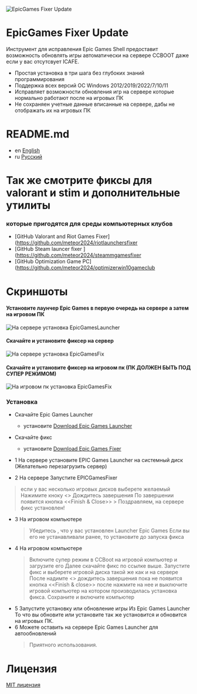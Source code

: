 ![EpicGames Fixer Update ](https://github.com/meteor2024/EpicGamesFixer/blob/main/shots/6615685.png)
# EpicGames Fixer Update
Инструмент для исправления Epic Games Shell предоставит возможность
обновлять игры автоматически на сервере CCBOOT даже если у вас 
отсутсвует ICAFE.

- Простая установка в три шага без глубоких знаний программирования
- Поддержка всех версий ОС Windows 2012/2019/2022/7/10/11
- Исправляет возможности обновления игр на сервере которые нормально работают после на игровых ПК
- Не сохраняен учетные данные вписанные на сервере, дабы не отображать их на игровых ПК


# README.md
- en [English](../README.md)
- ru [Русский](README.ru.md)


# Так же смотрите фиксы для valorant и stim и дополнительные утилиты 
### которые пригодятся для среды компьютерных клубов
- [GitHub Valorant and Riot Games Fixer](https://github.com/meteor2024/riotlaunchersfixer
- [GitHub Steam launcer fixer ](https://github.com/meteor2024/steammgamesfixer
- [GitHub Optimization Game PC](https://github.com/meteor2024/optimizerwin10gameclub


# Скриншоты
#### Установите лаунчер Epic Games в первую очередь на сервере а затем на игровом ПК
![На сервере установка EpicGamesLauncher](https://github.com/meteor2024/EpicGamesFixer/blob/main/shots/EpicLauncherPC.gif)
#### Скачайте и установите фиксер на сервер
![На сервере установка EpicGamesFix](https://github.com/meteor2024/EpicGamesFixer/blob/main/shots/Server.gif)
#### Скачайте и установите фиксер на игровом пк (ПК ДОЛЖЕН БЫТЬ ПОД СУПЕР РЕЖИМОМ)
![На игровом пк установка EpicGamesFix](https://github.com/meteor2024/EpicGamesFixer/blob/main/shots/GamePC.gif)

### Установка
- Скачайте Epic Games Launcher
	- установите [Download Epic Games Launcher](https://store.epicgames.com/en-US/download)
- Скачайте фикс
	- установите [Download Epic Games Fixer ](https://github.com/meteor2024/EpicGamesFixer/releases)

- 1 На сервере установите EPIC Games Launcher на системный диск (Желательно перезагрузить сервер)
- 2 На сервере Запустите EPICGamesFixer 
>    если у вас несколько игровых дисков выберете желаемый
>    Нажимите кноку <<Install Fix>> Дождитесь завершения
     	По завершении появится кнопка <<Finish & Close>>
    > Поздравляем, на сервере фикс установлен!
- 3  На игровом компьютере
    > Убедитесь , что у вас установлен Launcher Epic Games
     Если вы его не устанавливали ранее, то установите до запуска фикса
- 4  На игровом компьютере
    > Включите супер режим в CCBoot на игровой компьютер и загрузите его
    > Далее скачайте фикс по ссылке выше.
    > Запустите фикс и выберете игровой диска такой же как и на сервере
     После надимте <<Install Fix>> дождитесь завершения пока не появится 
     кнопка <<Finish & close>> после нажмите на нее и выключите игровой
     компьютер на котором производилась установка фикса.
    > Сохраните и включите компьютер
- 5 Запустите установку или обновление игры Из Epic Games Launcher
     То что вы обновите или установите так же установится и обновится
     на игровых ПК.
- 6 Можете оставить на сервере Epic Games Launcher для автообновлений
    > Приятного использования.






# Лицензия
[MIT лицензия](ЛИЦЕНЗИЯ)
